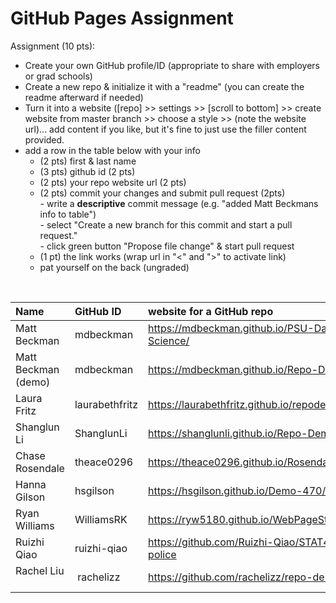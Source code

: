 # GitHub Pages Assignment

Assignment (10 pts):
- Create your own GitHub profile/ID (appropriate to share with employers or grad schools)
- Create a new repo & initialize it with a "readme" (you can create the readme afterward if needed)
- Turn it into a website ([repo] >> settings >> [scroll to bottom] >> create website from master branch >> choose a style >> (note the website url)... add content if you like, but it's fine to just use the filler content provided.
- add a row in the table below with your info
    - (2 pts) first & last name 
    - (3 pts) github id (2 pts)
    - (2 pts) your repo website url (2 pts)
    - (2 pts) commit your changes and submit pull request (2pts)  
            - write a **descriptive** commit message (e.g. "added Matt Beckmans info to table")  
            - select "Create a new branch for this commit and start a pull request."  
            - click green button "Propose file change" & start pull request  
    - (1 pt) the link works (wrap url in "<" and ">" to activate link)  
    - pat yourself on the back (ungraded)  

<br>


|Name                   |GitHub ID         |website for a GitHub repo  |  
|:----------------------|:-----------------|:--------------------------|  
| Matt Beckman    | mdbeckman      | <https://mdbeckman.github.io/PSU-Data-Science/>   |  
| Matt Beckman (demo) | mdbeckman | <https://mdbeckman.github.io/Repo-Demo/> |
| Laura Fritz |laurabethfritz  |<https://laurabethfritz.github.io/repodemo/>  |
| Shanglun Li | ShanglunLi | https://shanglunli.github.io/Repo-Demo/ |
| Chase Rosendale | theace0296 | <https://theace0296.github.io/Rosendale/> |
| Hanna Gilson | hsgilson | <https://hsgilson.github.io/Demo-470/> |
| Ryan Williams | WilliamsRK | <https://ryw5180.github.io/WebPageStat470/>|
| Ruizhi Qiao | ruizhi-qiao | https://github.com/Ruizhi-Qiao/STAT470-police |
| Rachel Liu    |  rachelizz  | https://github.com/rachelizz/repo-demo   |
